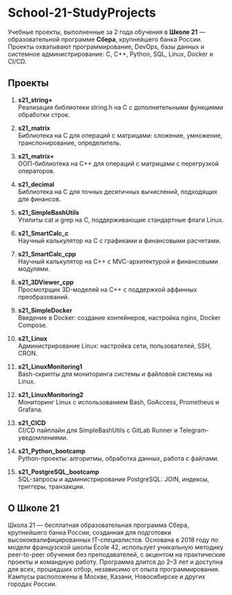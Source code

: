 # School-21-StudyProjects

Учебные проекты, выполненные за 2 года обучения в **Школе 21** — образовательной программе **Сбера**, крупнейшего банка России. Проекты охватывают программирование, DevOps, базы данных и системное администрирование: C, C++, Python, SQL, Linux, Docker и CI/CD.

## Проекты

1. **s21_string+**  
   Реализация библиотеки string.h на C с дополнительными функциями обработки строк.

2. **s21_matrix**  
   Библиотека на C для операций с матрицами: сложение, умножение, транспонирование, определитель.

3. **s21_matrix+**  
   ООП-библиотека на C++ для операций с матрицами с перегрузкой операторов.

4. **s21_decimal**  
   Библиотека на C для точных десятичных вычислений, подходящих для финансов.

5. **s21_SimpleBashUtils**  
   Утилиты cat и grep на C, поддерживающие стандартные флаги Linux.

6. **s21_SmartCalc_c**  
   Научный калькулятор на C с графиками и финансовыми расчетами.

7. **s21_SmartCalc_cpp**  
   Научный калькулятор на C++ с MVC-архитектурой и финансовыми модулями.

8. **s21_3DViewer_cpp**  
   Просмотрщик 3D-моделей на C++ с поддержкой аффинных преобразований.

9. **s21_SimpleDocker**  
   Введение в Docker: создание контейнеров, настройка nginx, Docker Compose.

10. **s21_Linux**  
    Администрирование Linux: настройка сети, пользователей, SSH, CRON.

11. **s21_LinuxMonitoring1**  
    Bash-скрипты для мониторинга системы и файловой системы на Linux.

12. **s21_LinuxMonitoring2**  
    Мониторинг Linux с использованием Bash, GoAccess, Prometheus и Grafana.

13. **s21_CICD**  
    CI/CD пайплайн для SimpleBashUtils с GitLab Runner и Telegram-уведомлениями.

14. **s21_Python_bootcamp**  
    Python-проекты: алгоритмы, обработка данных, работа с файлами.

15. **s21_PostgreSQL_bootcamp**  
    SQL-запросы и администрирование PostgreSQL: JOIN, индексы, триггеры, транзакции.

## О Школе 21
Школа 21 — бесплатная образовательная программа Сбера, крупнейшего банка России, созданная для подготовки высококвалифицированных IT-специалистов. Основана в 2018 году по модели французской школы École 42, использует уникальную методику peer-to-peer обучения без преподавателей, с акцентом на практические проекты и командную работу. Программа длится до 2–3 лет и доступна для всех, прошедших отбор, независимо от опыта программирования. Кампусы расположены в Москве, Казани, Новосибирске и других городах России.
